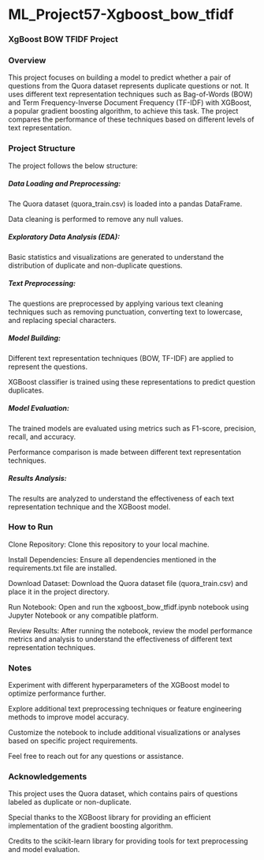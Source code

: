 # ML_Project57-Xgboost_bow_tfidf

### XgBoost BOW TFIDF Project

### Overview
This project focuses on building a model to predict whether a pair of questions from the Quora dataset represents duplicate questions or not. It uses different text representation techniques such as Bag-of-Words (BOW) and Term Frequency-Inverse Document Frequency (TF-IDF) with XGBoost, a popular gradient boosting algorithm, to achieve this task. The project compares the performance of these techniques based on different levels of text representation.

### Project Structure
The project follows the below structure:
##### Data Loading and Preprocessing:
The Quora dataset (quora_train.csv) is loaded into a pandas DataFrame.

Data cleaning is performed to remove any null values.

##### Exploratory Data Analysis (EDA):
Basic statistics and visualizations are generated to understand the distribution of duplicate and non-duplicate questions.

##### Text Preprocessing:
The questions are preprocessed by applying various text cleaning techniques such as removing punctuation, converting text to lowercase, and replacing special characters.

##### Model Building:
Different text representation techniques (BOW, TF-IDF) are applied to represent the questions.

XGBoost classifier is trained using these representations to predict question duplicates.

##### Model Evaluation:
The trained models are evaluated using metrics such as F1-score, precision, recall, and accuracy.

Performance comparison is made between different text representation techniques.

##### Results Analysis:
The results are analyzed to understand the effectiveness of each text representation technique and the XGBoost model.

### How to Run
Clone Repository: Clone this repository to your local machine.

Install Dependencies: Ensure all dependencies mentioned in the requirements.txt file are installed.

Download Dataset: Download the Quora dataset file (quora_train.csv) and place it in the project directory.

Run Notebook: Open and run the xgboost_bow_tfidf.ipynb notebook using Jupyter Notebook or any compatible platform.

Review Results: After running the notebook, review the model performance metrics and analysis to understand the effectiveness of different text representation techniques.

### Notes

Experiment with different hyperparameters of the XGBoost model to optimize performance further.

Explore additional text preprocessing techniques or feature engineering methods to improve model accuracy.

Customize the notebook to include additional visualizations or analyses based on specific project requirements.

Feel free to reach out for any questions or assistance.

### Acknowledgements
This project uses the Quora dataset, which contains pairs of questions labeled as duplicate or non-duplicate.

Special thanks to the XGBoost library for providing an efficient implementation of the gradient boosting algorithm.

Credits to the scikit-learn library for providing tools for text preprocessing and model evaluation.
